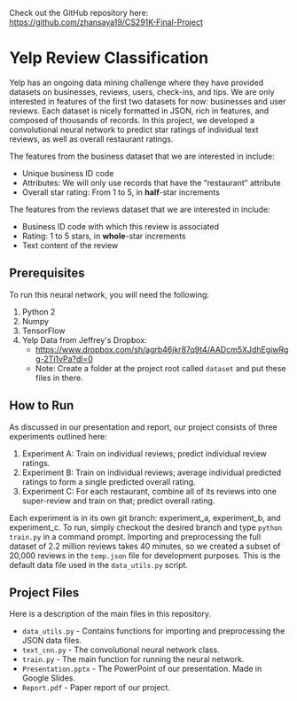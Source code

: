 Check out the GitHub repository here:
https://github.com/zhansaya19/CS291K-Final-Project

# Yelp Review Classification
Yelp has an ongoing data mining challenge where they have provided datasets on businesses, reviews, users, check-ins, and tips. We are only interested in features of the first two datasets for now: businesses and user reviews. Each dataset is nicely formatted in JSON, rich in features, and composed of thousands of records. In this project, we developed a convolutional neural network to predict star ratings of individual text reviews, as well as overall restaurant ratings.

The features from the business dataset that we are interested in include:
* Unique business ID code
* Attributes: We will only use records that have the “restaurant” attribute
* Overall star rating: From 1 to 5, in __half__-star increments

The features from the reviews dataset that we are interested in include:
* Business ID code with which this review is associated
* Rating: 1 to 5 stars, in __whole__-star increments
* Text content of the review

## Prerequisites

To run this neural network, you will need the following:

1. Python 2
2. Numpy
3. TensorFlow
4. Yelp Data from Jeffrey's Dropbox: 
   * https://www.dropbox.com/sh/agrb46jkr87q9t4/AADcm5XJdhEgiwRgg-2Ti1vPa?dl=0
   * Note: Create a folder at the project root called `dataset` and put these files in there.

## How to Run

As discussed in our presentation and report, our project consists of three experiments outlined here:

1. Experiment A: Train on individual reviews; predict individual review ratings.
2. Experiment B: Train on individual reviews; average individual predicted ratings to form a single predicted overall rating.
3. Experiment C: For each restaurant, combine all of its reviews into one super-review and train on that; predict overall rating.

Each experiment is in its own git branch: experiment_a, experiment_b, and experiment_c. To run, simply checkout the desired branch and type `python train.py` in a command prompt. Importing and preprocessing the full dataset of 2.2 million reviews takes 40 minutes, so we created a subset of 20,000 reviews in the `temp.json` file for development purposes. This is the default data file used in the `data_utils.py` script.

## Project Files

Here is a description of the main files in this repository.

* `data_utils.py` - Contains functions for importing and preprocessing the JSON data files.
* `text_cnn.py` - The convolutional neural network class.
* `train.py` - The main function for running the neural network.
* `Presentation.pptx` - The PowerPoint of our presentation. Made in Google Slides.
* `Report.pdf` - Paper report of our project.
